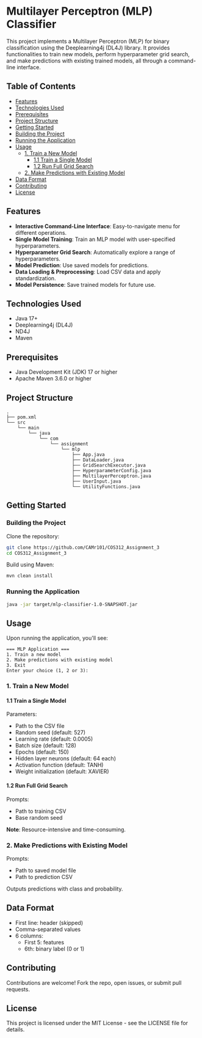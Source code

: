 # Multilayer Perceptron (MLP) Classifier

This project implements a Multilayer Perceptron (MLP) for binary classification using the Deeplearning4j (DL4J) library. It provides functionalities to train new models, perform hyperparameter grid search, and make predictions with existing trained models, all through a command-line interface.

## Table of Contents

- [Features](#features)
- [Technologies Used](#technologies-used)
- [Prerequisites](#prerequisites)
- [Project Structure](#project-structure)
- [Getting Started](#getting-started)
- [Building the Project](#building-the-project)
- [Running the Application](#running-the-application)
- [Usage](#usage)
  - [1. Train a New Model](#1-train-a-new-model)
    - [1.1 Train a Single Model](#11-train-a-single-model)
    - [1.2 Run Full Grid Search](#12-run-full-grid-search)
  - [2. Make Predictions with Existing Model](#2-make-predictions-with-existing-model)
- [Data Format](#data-format)
- [Contributing](#contributing)
- [License](#license)

## Features

- **Interactive Command-Line Interface**: Easy-to-navigate menu for different operations.
- **Single Model Training**: Train an MLP model with user-specified hyperparameters.
- **Hyperparameter Grid Search**: Automatically explore a range of hyperparameters.
- **Model Prediction**: Use saved models for predictions.
- **Data Loading & Preprocessing**: Load CSV data and apply standardization.
- **Model Persistence**: Save trained models for future use.

## Technologies Used

- Java 17+
- Deeplearning4j (DL4J)
- ND4J
- Maven

## Prerequisites

- Java Development Kit (JDK) 17 or higher
- Apache Maven 3.6.0 or higher

## Project Structure

```
.
├── pom.xml
└── src
    └── main
        └── java
            └── com
                └── assignment
                    └── mlp
                        ├── App.java
                        ├── DataLoader.java
                        ├── GridSearchExecutor.java
                        ├── HyperparameterConfig.java
                        ├── MultilayerPerceptron.java
                        ├── UserInput.java
                        └── UtilityFunctions.java
```

## Getting Started

### Building the Project

Clone the repository:

```bash
git clone https://github.com/CAMr101/COS312_Assignment_3
cd COS312_Assignment_3
```

Build using Maven:

```bash
mvn clean install
```

### Running the Application

```bash
java -jar target/mlp-classifier-1.0-SNAPSHOT.jar
```

## Usage

Upon running the application, you'll see:

```
=== MLP Application ===
1. Train a new model
2. Make predictions with existing model
3. Exit
Enter your choice (1, 2 or 3):
```

### 1. Train a New Model

#### 1.1 Train a Single Model

Parameters:

- Path to the CSV file
- Random seed (default: 527)
- Learning rate (default: 0.0005)
- Batch size (default: 128)
- Epochs (default: 150)
- Hidden layer neurons (default: 64 each)
- Activation function (default: TANH)
- Weight initialization (default: XAVIER)

#### 1.2 Run Full Grid Search

Prompts:

- Path to training CSV
- Base random seed

**Note**: Resource-intensive and time-consuming.

### 2. Make Predictions with Existing Model

Prompts:

- Path to saved model file
- Path to prediction CSV

Outputs predictions with class and probability.

## Data Format

- First line: header (skipped)
- Comma-separated values
- 6 columns:
  - First 5: features
  - 6th: binary label (0 or 1)

## Contributing

Contributions are welcome! Fork the repo, open issues, or submit pull requests.

## License

This project is licensed under the MIT License - see the LICENSE file for details.
